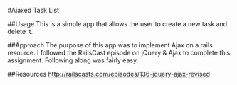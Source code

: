 #Ajaxed Task List

##Usage
This is a simple app that allows the user to create a new task and delete it.

##Approach
The purpose of this app was to implement Ajax on a rails resource. I followed the RailsCast episode on jQuery & Ajax to complete this assignment. Following along was fairly easy.

##Resources
http://railscasts.com/episodes/136-jquery-ajax-revised